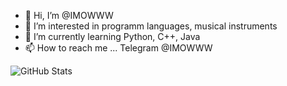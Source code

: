 - 👋 Hi, I’m @IMOWWW
- 👀 I’m interested in programm languages, musical instruments
- 🌱 I’m currently learning Python, C++, Java
- 📫 How to reach me ... Telegram @IMOWWW


![GitHub Stats](https://github-readme-stats.vercel.app/api?username=IMOWWW&show_icons=true&theme=tokyonight)

<!---
- 💞️ I’m looking to collaborate on ...

--->
<!---
IMOWWW/IMOWWW is a ✨ special ✨ repository because its `README.md` (this file) appears on your GitHub profile.
You can click the Preview link to take a look at your changes.
--->
